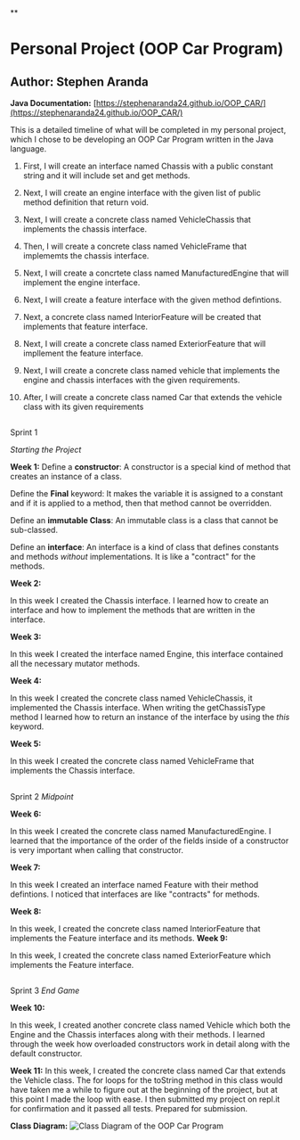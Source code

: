 **


# **Personal Project (OOP Car Program)**


## Author: Stephen Aranda
**Java Documentation:** [https://stephenaranda24.github.io/OOP_CAR/](https://stephenaranda24.github.io/OOP_CAR/)

This is a detailed timeline of what will be completed in my personal project, which I chose to be developing an OOP Car Program written in the Java language.

1.  First, I will create an interface named Chassis with a public constant string and it will include set and get methods. 
    
3.  Next, I will create an engine interface with the given list of public method definition that return void.
    
4.  Next, I will create a concrete class named VehicleChassis that implements the chassis interface.
    
5.  Then, I will create a concrete class named VehicleFrame that implememts the chassis interface.
    
6.  Next, I will create a concrtete class named ManufacturedEngine that will implement the engine interface.
    
7.  Next, I will create a feature interface with the given method defintions.
    
8.  Next, a concrete class named InteriorFeature will be created that implements that feature interface.
    
9.  Next, I will create a concrete class named ExteriorFeature that will impllement the feature interface.
    
10.  Next, I will create a concrete class named vehicle that implements the engine and chassis interfaces with the given requirements.
    
11.  After, I will create a concrete class named Car that extends the vehicle class with its given requirements

## 

Sprint 1

_Starting the Project_

**Week 1:**
Define a **constructor**: A constructor is a special kind of method that creates an instance of a class.

Define the **Final** keyword: It makes the variable it is assigned to a constant and if it is applied to a method, then that method cannot be overridden.

Define an **immutable Class**:  An immutable class is a class that cannot be sub-classed.

Define an **interface**: An interface is a kind of class that defines constants and methods *without* implementations. It is like a "contract" for the methods.

**Week 2:**

In this week I created the Chassis interface. I learned how to create an interface and how to implement the methods that are written in the interface.

**Week 3:**

In this week I created the interface named Engine, this interface contained all the necessary mutator methods.

**Week 4:**

In this week I created the concrete class named VehicleChassis, it implemented the Chassis interface. When writing the getChassisType method I learned how to return an instance of the interface by using the *this* keyword.

**Week 5:**

In this week I created the concrete class named VehicleFrame that implements the Chassis interface.

## 

Sprint 2
*Midpoint*

**Week 6:**

In this week I created the concrete class named ManufacturedEngine. I learned that the importance of the order of the fields inside of a constructor is very important when calling that constructor. 

**Week 7:**

In this week I created an interface named Feature with their method defintions. I noticed that interfaces are like "contracts" for methods.

**Week 8:**

In this week, I created the concrete class named InteriorFeature that implements the Feature interface and its methods.
**Week 9:**

In this week, I created the concrete class named ExteriorFeature which implements the Feature interface.

## 

Sprint 3
*End Game*

**Week 10:**

In this week, I created another concrete class named Vehicle which both the Engine and the Chassis interfaces along with their methods.
I learned through the week how overloaded constructors work in detail along with the default constructor.

**Week 11:**
In this week, I created the concrete class named Car that extends the Vehicle class. The for loops for the toString method in this class would have taken me a while to figure out at the beginning of the project, but at this point I made the loop with ease. I then submitted my project on repl.it for confirmation and it passed all tests. Prepared for submission.

**Class Diagram:**
![Class Diagram of the OOP Car Program](C:%5CUsers%5Cmoart%5COneDrive%20-%20Florida%20Gulf%20Coast%20University%5CIDEAProjects%5COOP_CAR)
